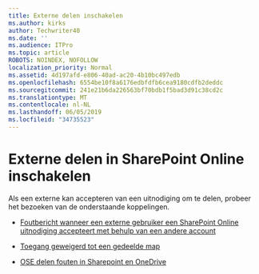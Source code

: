 ```yaml
---
title: Externe delen inschakelen
ms.author: kirks
author: Techwriter40
ms.date: ''
ms.audience: ITPro
ms.topic: article
ROBOTS: NOINDEX, NOFOLLOW
localization_priority: Normal
ms.assetid: 4d197afd-e806-40ad-ac20-4b10bc497edb
ms.openlocfilehash: 6554be10f8a6176edbfdfb6cea9180cdfb2deddc
ms.sourcegitcommit: 241e21b6da226563bf70bdb1f5bad3d91c38cd2c
ms.translationtype: MT
ms.contentlocale: nl-NL
ms.lasthandoff: 06/05/2019
ms.locfileid: "34735523"
---
```

# <a name="enable-external-sharing-in-sharepoint-online"></a>Externe delen in SharePoint Online inschakelen

Als een externe kan accepteren van een uitnodiging om te delen, probeer het bezoeken van de onderstaande koppelingen.

- [Foutbericht wanneer een externe gebruiker een SharePoint Online uitnodiging accepteert met behulp van een andere account](https://support.office.com/en-us/article/Error-message-when-an-external-user-accepts-a-SharePoint-Online-invitation-by-using-another-account-f0d34413-ea7c-42c7-a485-c4e5d421e5f0)

- [Toegang geweigerd tot een gedeelde map](https://support.office.com/client/d678b57a-53ad-4414-9423-d8726a0c532f)

- [OSE delen fouten in Sharepoint en OneDrive](https://docs.microsoft.com/en-us/sharepoint/sharepoint-onedrive-error-message)

